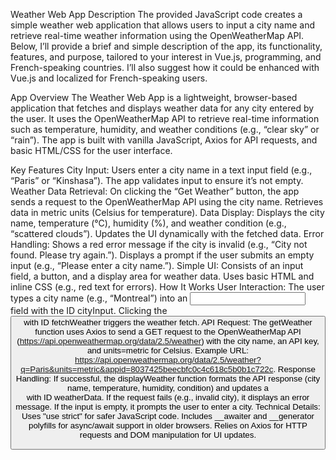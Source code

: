 Weather Web App Description
The provided JavaScript code creates a simple weather web application that allows users to input a city name and retrieve real-time weather information using the OpenWeatherMap API. Below, I’ll provide a brief and simple description of the app, its functionality, features, and purpose, tailored to your interest in Vue.js, programming, and French-speaking countries. I’ll also suggest how it could be enhanced with Vue.js and localized for French-speaking users.

App Overview
The Weather Web App is a lightweight, browser-based application that fetches and displays weather data for any city entered by the user. It uses the OpenWeatherMap API to retrieve real-time information such as temperature, humidity, and weather conditions (e.g., “clear sky” or “rain”). The app is built with vanilla JavaScript, Axios for API requests, and basic HTML/CSS for the user interface.

Key Features
City Input:
Users enter a city name in a text input field (e.g., “Paris” or “Kinshasa”).
The app validates input to ensure it’s not empty.
Weather Data Retrieval:
On clicking the “Get Weather” button, the app sends a request to the OpenWeatherMap API using the city name.
Retrieves data in metric units (Celsius for temperature).
Data Display:
Displays the city name, temperature (°C), humidity (%), and weather condition (e.g., “scattered clouds”).
Updates the UI dynamically with the fetched data.
Error Handling:
Shows a red error message if the city is invalid (e.g., “City not found. Please try again.”).
Displays a prompt if the user submits an empty input (e.g., “Please enter a city name.”).
Simple UI:
Consists of an input field, a button, and a display area for weather data.
Uses basic HTML and inline CSS (e.g., red text for errors).
How It Works
User Interaction:
The user types a city name (e.g., “Montreal”) into an <input> field with the ID cityInput.
Clicking the <button> with ID fetchWeather triggers the weather fetch.
API Request:
The getWeather function uses Axios to send a GET request to the OpenWeatherMap API (https://api.openweathermap.org/data/2.5/weather) with the city name, an API key, and units=metric for Celsius.
Example URL: https://api.openweathermap.org/data/2.5/weather?q=Paris&units=metric&appid=8037425beecbfc0c4c618c5b0b1c722c.
Response Handling:
If successful, the displayWeather function formats the API response (city name, temperature, humidity, condition) and updates a <div> with ID weatherData.
If the request fails (e.g., invalid city), it displays an error message.
If the input is empty, it prompts the user to enter a city.
Technical Details:
Uses "use strict" for safer JavaScript code.
Includes __awaiter and __generator polyfills for async/await support in older browsers.
Relies on Axios for HTTP requests and DOM manipulation for UI updates.
